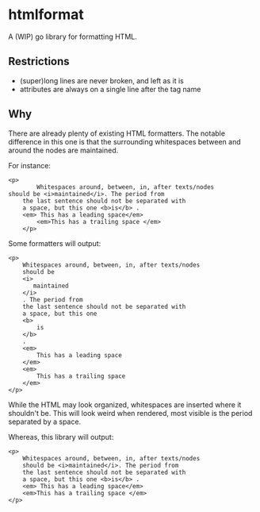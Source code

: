 # htmlformat

A (WIP) go library for formatting HTML.

## Restrictions
- (super)long lines are never broken, and left as it is
- attributes are always on a single line after the tag name

## Why

There are already plenty of existing HTML formatters.
The notable difference in this one is that
the surrounding whitespaces between and around the nodes 
are maintained.

For instance:
```
<p>
        Whitespaces around, between, in, after texts/nodes
should be <i>maintained</i>. The period from
    the last sentence should not be separated with
    a space, but this one <b>is</b> .
    <em> This has a leading space</em>
        <em>This has a trailing space </em>
    </p>
```

Some formatters will output:

```
<p>
    Whitespaces around, between, in, after texts/nodes
    should be
    <i>
       maintained
    </i>
    . The period from
    the last sentence should not be separated with
    a space, but this one
    <b>
        is
    </b>
    .
    <em>
        This has a leading space
    </em>
    <em>
        This has a trailing space
    </em>
</p>
```

While the HTML may look organized, whitespaces
are inserted where it shouldn't be.
This will look weird when rendered,
most visible is the period separated by a space.

Whereas, this library will output:
```
<p>
    Whitespaces around, between, in, after texts/nodes
    should be <i>maintained</i>. The period from
    the last sentence should not be separated with
    a space, but this one <b>is</b> .
    <em> This has a leading space</em>
    <em>This has a trailing space </em>
</p>
```
